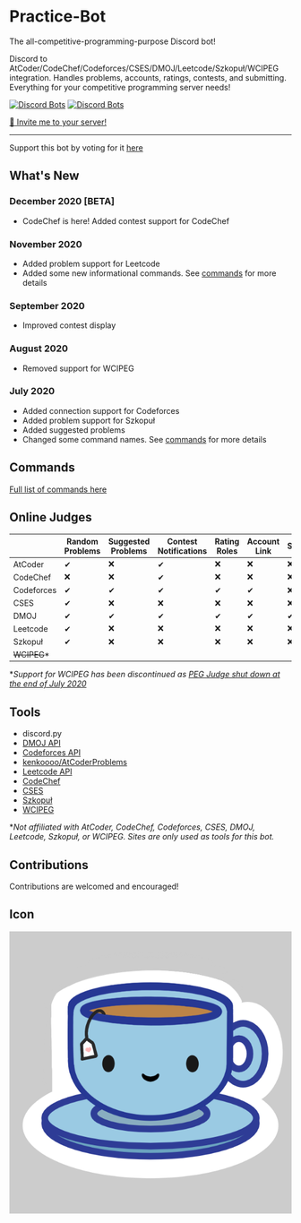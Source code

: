 # Practice-Bot
The all-competitive-programming-purpose Discord bot!

Discord to AtCoder/CodeChef/Codeforces/CSES/DMOJ/Leetcode/Szkopuł/WCIPEG integration. Handles problems, accounts, ratings, contests, and submitting. Everything for your competitive programming server needs!

[![Discord Bots](https://top.gg/api/widget/status/691416325557452861.svg)](https://top.gg/bot/691416325557452861)
[![Discord Bots](https://top.gg/api/widget/servers/691416325557452861.svg)](https://top.gg/bot/691416325557452861)

[🍵 Invite me to your server!](https://discord.com/api/oauth2/authorize?client_id=691416325557452861&permissions=402779152&scope=bot)

---

Support this bot by voting for it [here](https://top.gg/bot/691416325557452861/vote)

## What's New 

### December 2020 \[BETA\]
 * CodeChef is here! Added contest support for CodeChef

### November 2020
 * Added problem support for Leetcode
 * Added some new informational commands. See [commands](https://github.com/kevinjycui/Practice-Bot/wiki/Commands) for more details

### September 2020
 * Improved contest display

### August 2020
 * Removed support for WCIPEG

### July 2020
 * Added connection support for Codeforces
 * Added problem support for Szkopuł
 * Added suggested problems
 * Changed some command names. See [commands](https://github.com/kevinjycui/Practice-Bot/wiki/Commands) for more details

## Commands
[Full list of commands here](https://github.com/kevinjycui/Practice-Bot/wiki/Commands)

## Online Judges
| | Random Problems | Suggested Problems | Contest Notifications | Rating Roles | Account Link | Submission |
|---|---|---|---|---|---|---|
| AtCoder | ✔ | ❌ | ✔ | ❌ | ❌ | ❌ |
| CodeChef | ❌ | ❌ | ✔ | ❌ | ❌ | ❌ |
| Codeforces | ✔ | ✔ | ✔ | ✔ | ✔ | ❌ |
| CSES | ✔ | ❌ | ❌ | ❌ | ❌ | ❌ |
| DMOJ | ✔ | ✔ | ✔ | ✔ | ✔ | ✔ |
| Leetcode | ✔ | ❌ | ❌ | ❌ | ❌ | ❌ |
| Szkopuł | ✔ | ❌ | ❌ | ❌ | ❌ | ❌ |
| ~~WCIPEG~~* |  |  |  |  |  |  |

**Support for WCIPEG has been discontinued as [PEG Judge shut down at the end of July 2020](https://wcipeg.com/announcement/9383)*

## Tools
 - discord.py
 - [DMOJ API](https://dmoj.ca/api/)
 - [Codeforces API](https://codeforces.com/apiHelp)
 - [kenkoooo/AtCoderProblems](https://github.com/kenkoooo/AtCoderProb✔ems)
 - [Leetcode API](https://leetcode.com/api/problems/algorithms/)
 - [CodeChef](https://www.codechef.com/)
 - [CSES](https://cses.fi/)
 - [Szkopuł](https://szkopul.edu.pl/)
 - [WCIPEG](https://wcipeg.com/main)

 **Not affiliated with AtCoder, CodeChef, Codeforces, CSES, DMOJ, Leetcode, Szkopuł, or WCIPEG. Sites are only used as tools for this bot.*

## Contributions
Contributions are welcomed and encouraged!

## Icon
![](icon.png)
